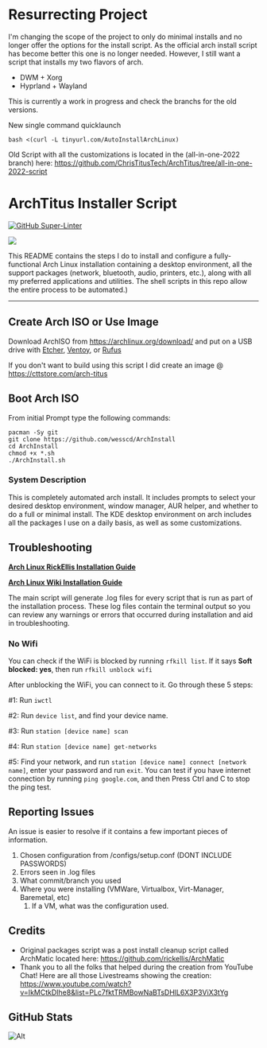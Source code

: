 # Resurrecting Project 

I'm changing the scope of the project to only do minimal installs and no longer offer the options for the install script. As the official arch install script has become better this one is no longer needed. However, I still want a script that installs my two flavors of arch. 

- DWM + Xorg
- Hyprland + Wayland

This is currently a work in progress and check the branchs for the old versions.

New single command quicklaunch

```
bash <(curl -L tinyurl.com/AutoInstallArchLinux)
```

Old Script with all the customizations is located in the (all-in-one-2022 branch) here: <https://github.com/ChrisTitusTech/ArchTitus/tree/all-in-one-2022-script>

# ArchTitus Installer Script
[![GitHub Super-Linter](https://github.com/ChrisTitusTech/ArchTitus/workflows/Lint%20Code%20Base/badge.svg)](https://github.com/marketplace/actions/super-linter)

<img src="https://i.imgur.com/YiNMnan.png" />

This README contains the steps I do to install and configure a fully-functional Arch Linux installation containing a desktop environment, all the support packages (network, bluetooth, audio, printers, etc.), along with all my preferred applications and utilities. The shell scripts in this repo allow the entire process to be automated.)

---
## Create Arch ISO or Use Image

Download ArchISO from <https://archlinux.org/download/> and put on a USB drive with [Etcher](https://www.balena.io/etcher/), [Ventoy](https://www.ventoy.net/en/index.html), or [Rufus](https://rufus.ie/en/)

If you don't want to build using this script I did create an image @ <https://cttstore.com/arch-titus>

## Boot Arch ISO

From initial Prompt type the following commands:

```
pacman -Sy git
git clone https://github.com/wesscd/ArchInstall
cd ArchInstall
chmod +x *.sh
./ArchInstall.sh
```

### System Description
This is completely automated arch install. It includes prompts to select your desired desktop environment, window manager, AUR helper, and whether to do a full or minimal install. The KDE desktop environment on arch includes all the packages I use on a daily basis, as well as some customizations.

## Troubleshooting

__[Arch Linux RickEllis Installation Guide](https://github.com/rickellis/Arch-Linux-Install-Guide)__

__[Arch Linux Wiki Installation Guide](https://wiki.archlinux.org/title/Installation_guide)__

The main script will generate .log files for every script that is run as part of the installation process. These log files contain the terminal output so you can review any warnings or errors that occurred during installation and aid in troubleshooting. 
### No Wifi

You can check if the WiFi is blocked by running `rfkill list`.
If it says **Soft blocked: yes**, then run `rfkill unblock wifi`

After unblocking the WiFi, you can connect to it. Go through these 5 steps:

#1: Run `iwctl`

#2: Run `device list`, and find your device name.

#3: Run `station [device name] scan`

#4: Run `station [device name] get-networks`

#5: Find your network, and run `station [device name] connect [network name]`, enter your password and run `exit`. You can test if you have internet connection by running `ping google.com`, and then Press Ctrl and C to stop the ping test.

## Reporting Issues

An issue is easier to resolve if it contains a few important pieces of information.
1. Chosen configuration from /configs/setup.conf (DONT INCLUDE PASSWORDS)
1. Errors seen in .log files
1. What commit/branch you used
1. Where you were installing (VMWare, Virtualbox, Virt-Manager, Baremetal, etc)
    1. If a VM, what was the configuration used.
## Credits

- Original packages script was a post install cleanup script called ArchMatic located here: https://github.com/rickellis/ArchMatic
- Thank you to all the folks that helped during the creation from YouTube Chat! Here are all those Livestreams showing the creation: <https://www.youtube.com/watch?v=IkMCtkDIhe8&list=PLc7fktTRMBowNaBTsDHlL6X3P3ViX3tYg>

## GitHub Stats

![Alt](https://repobeats.axiom.co/api/embed/ab6e7aa2540b5510906424e555a6773dfc3a76af.svg "Repobeats analytics image")
